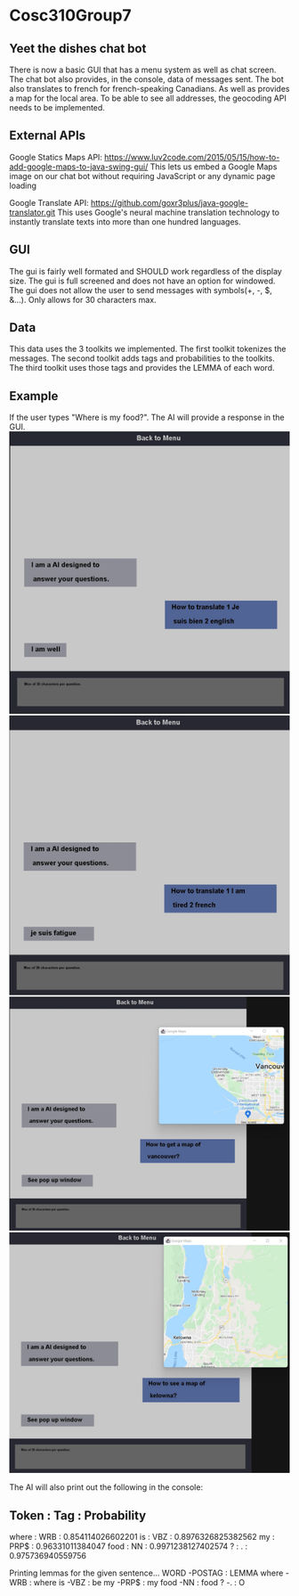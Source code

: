 # Cosc310Group7
## Yeet the dishes chat bot
There is now a basic GUI that has a menu system as well as chat screen.
The chat bot also provides, in the console, data of messages sent.
The bot also translates to french for french-speaking Canadians. 
As well as provides a map for the local area. 
To be able to see all addresses, the geocoding API needs to be implemented. 

## External APIs
Google Statics Maps API: https://www.luv2code.com/2015/05/15/how-to-add-google-maps-to-java-swing-gui/
This lets us embed a Google Maps image on our chat bot without requiring JavaScript or any dynamic page loading

Google Translate API: https://github.com/goxr3plus/java-google-translator.git
This uses Google's neural machine translation technology to instantly translate texts into more than one hundred languages.

## GUI
The gui is fairly well formated and SHOULD work regardless of the display size.
The gui is full screened and does not have an option for windowed.
The gui does not allow the user to send messages with symbols(+, -, $, &...).
Only allows for 30 characters max.

## Data
This data uses the 3 toolkits we implemented.
The first toolkit tokenizes the messages.
The second toolkit adds tags and probabilities to the toolkits.
The third toolkit uses those tags and provides the LEMMA of each word.

## Example
If the user types "Where is my food?". The AI will provide a response in the GUI. 
![](Example1.jpg)
![](Example2.jpg)
![](Example3.jpg)
![](Example4.jpg)

The AI will also print out the following in the console:

Token	:	Tag	:	Probability
---------------------------------------------
where	:	WRB	:	0.854114026602201
is	:	VBZ	:	0.8976326825382562
my	:	PRP$	:	0.96331011384047
food	:	NN	:	0.9971238127402574
?	:	.	:	0.975736940559756

Printing lemmas for the given sentence...
WORD -POSTAG : LEMMA
where -WRB : where
is -VBZ : be
my -PRP$ : my
food -NN : food
? -. : O
